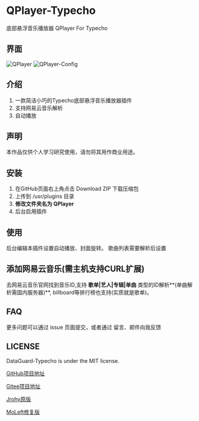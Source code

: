 # QPlayer-Typecho

底部悬浮音乐播放器 QPlayer For Typecho

## 界面
![QPlayer](https://cdn.jsdelivr.net/gh/Jesus0s/BlogStatic@latest/usr/uploads/2020/12/1860625767.png)
![QPlayer-Config](https://cdn.jsdelivr.net/gh/Jesus0s/BlogStatic@latest/usr/uploads/2020/12/1705662815.png)

## 介绍
  1. 一款简洁小巧的Typecho底部悬浮音乐播放器插件
  2. 支持网易云音乐解析
  3. 自动播放

## 声明
本作品仅供个人学习研究使用，请勿将其用作商业用途。

## 安装
  1. 在GitHub页面右上角点击 Download ZIP 下载压缩包
  2. 上传到 /usr/plugins 目录
  3. **修改文件夹名为 QPlayer**
  4. 后台启用插件

## 使用
后台编辑本插件设置自动播放、封面旋转。
歌曲列表需要解析后设置

## 添加网易云音乐(需主机支持CURL扩展)
去网易云音乐官网找到音乐ID,支持 **歌单|艺人|专辑|单曲** 类型的ID解析**(单曲解析需国内服务器)**,
billboard等排行榜也支持(实质就是歌单)。

## FAQ
更多问题可以通过 issue 页面提交，或者通过 留言、邮件向我反馈

## LICENSE
DataGuard-Typecho is under the MIT license.

[GitHub项目地址](https://github.com/Jesus0s/QPlayer-Typecho)

[Gitee项目地址](https://gitee.com/Jesus0s/QPlayer-Typecho)

[Jrohy原版](https://github.com/Jrohy/QPlayer-Typecho-Plugin)

[MoLeft修复版](https://github.com/MoLeft/QPlayer-Typecho-Plugin)
